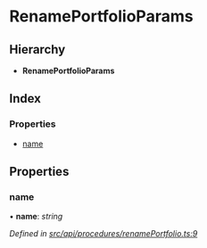 # RenamePortfolioParams

## Hierarchy

* **RenamePortfolioParams**

## Index

### Properties

* [name](renameportfolioparams.md#name)

## Properties

### name

• **name**: _string_

_Defined in_ [_src/api/procedures/renamePortfolio.ts:9_](https://github.com/PolymathNetwork/polymesh-sdk/blob/7362b318/src/api/procedures/renamePortfolio.ts#L9)

